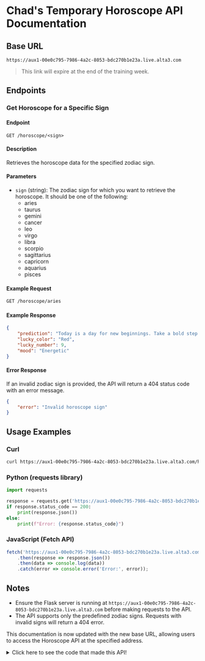 # Chad's Temporary Horoscope API Documentation

## Base URL

`https://aux1-00e0c795-7986-4a2c-8053-bdc270b1e23a.live.alta3.com`

> This link will expire at the end of the training week.

## Endpoints

### Get Horoscope for a Specific Sign

#### Endpoint

`GET /horoscope/<sign>`

#### Description

Retrieves the horoscope data for the specified zodiac sign.

#### Parameters

- `sign` (string): The zodiac sign for which you want to retrieve the horoscope. It should be one of the following:
  - aries
  - taurus
  - gemini
  - cancer
  - leo
  - virgo
  - libra
  - scorpio
  - sagittarius
  - capricorn
  - aquarius
  - pisces

#### Example Request

```bash
GET /horoscope/aries
```

#### Example Response

```json
{
    "prediction": "Today is a day for new beginnings. Take a bold step forward.",
    "lucky_color": "Red",
    "lucky_number": 9,
    "mood": "Energetic"
}
```

#### Error Response

If an invalid zodiac sign is provided, the API will return a 404 status code with an error message.

```json
{
    "error": "Invalid horoscope sign"
}
```

## Usage Examples

### Curl

```bash
curl https://aux1-00e0c795-7986-4a2c-8053-bdc270b1e23a.live.alta3.com/horoscope/aries
```

### Python (requests library)

```python
import requests

response = requests.get('https://aux1-00e0c795-7986-4a2c-8053-bdc270b1e23a.live.alta3.com/horoscope/aries')
if response.status_code == 200:
    print(response.json())
else:
    print(f"Error: {response.status_code}")
```

### JavaScript (Fetch API)

```javascript
fetch('https://aux1-00e0c795-7986-4a2c-8053-bdc270b1e23a.live.alta3.com/horoscope/aries')
    .then(response => response.json())
    .then(data => console.log(data))
    .catch(error => console.error('Error:', error));
```

## Notes

- Ensure the Flask server is running at `https://aux1-00e0c795-7986-4a2c-8053-bdc270b1e23a.live.alta3.com` before making requests to the API.
- The API supports only the predefined zodiac signs. Requests with invalid signs will return a 404 error.

This documentation is now updated with the new base URL, allowing users to access the Horoscope API at the specified address.

<details>
<summary>Click here to see the code that made this API!</summary>

```python
from flask import Flask, jsonify

app = Flask(__name__)

# Sample predictions for each sign
horoscope_data = {
    "aries": {
        "prediction": "Today is a day for new beginnings. Take a bold step forward.",
        "lucky_color": "Red",
        "lucky_number": 9,
        "mood": "Energetic"
    },
    "taurus": {
        "prediction": "Patience will bring you rewards. Stay steady and calm.",
        "lucky_color": "Green",
        "lucky_number": 6,
        "mood": "Calm"
    },
    "gemini": {
        "prediction": "Communication is key today. Reach out to an old friend.",
        "lucky_color": "Yellow",
        "lucky_number": 5,
        "mood": "Talkative"
    },
    "cancer": {
        "prediction": "Your intuition is strong. Trust your gut feelings.",
        "lucky_color": "Silver",
        "lucky_number": 2,
        "mood": "Intuitive"
    },
    "leo": {
        "prediction": "A day to shine. Embrace your creativity and lead the way.",
        "lucky_color": "Gold",
        "lucky_number": 1,
        "mood": "Confident"
    },
    "virgo": {
        "prediction": "Organization will bring you peace. Tidy up your space.",
        "lucky_color": "Brown",
        "lucky_number": 7,
        "mood": "Productive"
    },
    "libra": {
        "prediction": "Balance is essential. Seek harmony in your relationships.",
        "lucky_color": "Pink",
        "lucky_number": 4,
        "mood": "Balanced"
    },
    "scorpio": {
        "prediction": "Passion drives you today. Focus on what you love.",
        "lucky_color": "Black",
        "lucky_number": 8,
        "mood": "Passionate"
    },
    "sagittarius": {
        "prediction": "Adventure awaits. Be open to new experiences.",
        "lucky_color": "Purple",
        "lucky_number": 3,
        "mood": "Adventurous"
    },
    "capricorn": {
        "prediction": "Hard work pays off. Keep pushing towards your goals.",
        "lucky_color": "Brown",
        "lucky_number": 10,
        "mood": "Determined"
    },
    "aquarius": {
        "prediction": "Innovation is your strength. Think outside the box.",
        "lucky_color": "Blue",
        "lucky_number": 11,
        "mood": "Innovative"
    },
    "pisces": {
        "prediction": "Dreams are powerful. Pay attention to your night visions.",
        "lucky_color": "Sea Green",
        "lucky_number": 12,
        "mood": "Dreamy"
    }
}


@app.route('/horoscope/<sign>', methods=['GET'])
def get_horoscope(sign):
    sign = sign.lower()
    if sign in horoscope_data:
        return jsonify(horoscope_data[sign])
    else:
        return jsonify({"error": "Invalid horoscope sign"}), 404

if __name__ == '__main__':
    app.run(host="0.0.0.0", port=2224, debug=True)
```

</details>
